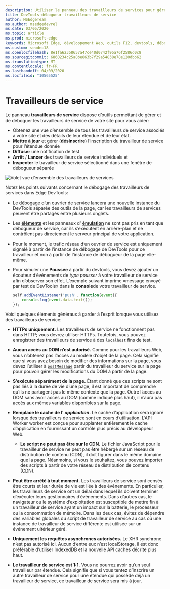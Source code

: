 ```yaml
---
description: Utiliser le panneau des travailleurs de services pour gérer et déboguer vos travailleurs de service
title: DevTools-débogueur-travailleurs de service
author: MSEdgeTeam
ms.author: msedgedevrel
ms.date: 03/05/2020
ms.topic: article
ms.prod: microsoft-edge
keywords: Microsoft Edge, développement Web, outils F12, devtools, débogueur, débogage, PWA, travailleur de service, API de cache
ms.custom: seodec18
ms.openlocfilehash: 8e1fa62358657a47ce40d0742f95a76f2586d0c8
ms.sourcegitcommit: 6860234c25a8be863b7f29a54838e78e120dbb62
ms.translationtype: MT
ms.contentlocale: fr-FR
ms.lasthandoff: 04/09/2020
ms.locfileid: "10565525"
---
```

# Travailleurs de service

Le panneau **travailleurs de service** dispose d’outils permettant de gérer et de déboguer les travailleurs de service de votre site pour vous aider:

 - Obtenez une vue d’ensemble de tous les travailleurs de service associés à votre site et des détails de leur étendue et de leur état.
 - **Mettre à jour** et gérer (**désinscrire**) l’inscription du travailleur de service pour l’étendue donnée
 - **Diffuser** une notification de test
 - **Arrêt** / **Lancer** des travailleurs de service individuels et
 - **Inspecter** le travailleur de service sélectionné dans une fenêtre de débogueur séparée

![Volet vue d’ensemble des travailleurs de services](./media/service_worker.png)

Notez les points suivants concernant le débogage des travailleurs de services dans Edge DevTools:

 - Le débogage d’un ouvrier de service lancera une nouvelle instance du DevTools séparée des outils de la page, car les travailleurs de services peuvent être partagés entre plusieurs onglets.
 - Les [**éléments**](./elements.md) et les panneaux d' [**émulation**](./emulation.md) ne sont pas pris en tant que débogueur de service, car ils s’exécutent en arrière-plan et ne contrôlent pas directement le serveur principal de votre application.
 - Pour le moment, le trafic réseau d’un ouvrier de service est uniquement signalé à partir de l’instance de débogage de DevTools pour ce travailleur et non à partir de l’instance de débogueur de la page elle-même.
 - Pour simuler une **Poussée** à partir du devtools, vous devez ajouter un écouteur d’événements de *type pousser* à votre travailleur de service afin d’observer son effet. L’exemple suivant imprime «message envoyé par test de DevTools» dans la **console**de votre travailleur de service.

   ```JavaScript
   self.addEventListener('push', function(event){
       console.log(event.data.text());
   });
   ```

Voici quelques éléments généraux à garder à l’esprit lorsque vous utilisez des travailleurs de service:

- **HTTPs uniquement.** Les travailleurs de service ne fonctionnent pas dans HTTP; vous devrez utiliser HTTPs. Toutefois, vous pouvez enregistrer des travailleurs de service à des `localhost` fins de test.

- **Aucun accès au DOM n’est autorisé.** Comme pour les travailleurs Web, vous n’obtenez pas l’accès au modèle d’objet de la page. Cela signifie que si vous avez besoin de modifier des informations sur la page, vous devez l’utiliser à [`postMessage`](https://developer.mozilla.org/docs/Web/API/Worker/postMessage) partir du travailleur du service sur la page pour pouvoir gérer les modifications du DOM à partir de la page.

- **S’exécute séparément de la page.** Étant donné que ces scripts ne sont pas liés à la durée de vie d’une page, il est important de comprendre qu’ils ne partagent pas le même contexte que la page. Outre l’accès au DOM sans avoir accès au DOM (comme indiqué plus haut), il n’aura pas accès aux mêmes variables disponibles sur la page.

- **Remplace le cache de l' *application*.** Le cache d’application sera ignoré lorsque des travailleurs de service sont en cours d’utilisation. L’API Worker worker est conçue pour supplanter entièrement le cache d’application en fournissant un contrôle plus précis au développeur Web.

  - **Le script ne peut pas être sur le CDN.** Le fichier JavaScript pour le travailleur de service ne peut pas être hébergé sur un réseau de distribution de contenu (CDN), il doit figurer dans le même domaine que la page. Néanmoins, si vous le souhaitez, vous pouvez importer des scripts à partir de votre réseau de distribution de contenu (CDN).

- **Peut être arrêté à tout moment.** Les travailleurs de service sont censés être courts et leur durée de vie est liée à des événements. En particulier, les travailleurs de service ont un délai dans lequel ils doivent terminer d’exécuter leurs gestionnaires d’événements. Dans d’autres cas, le navigateur ou le système d’exploitation est susceptible de mettre fin à un travailleur de service ayant un impact sur la batterie, le processeur ou la consommation de mémoire. Dans les deux cas, évitez de dépendre des variables globales du script de travailleur de service au cas où une instance de travailleur de service différente est utilisée sur un événement ultérieur géré.

- **Uniquement les requêtes asynchrones autorisées.** Le XHR synchrone n’est pas autorisé ici. Aucun d’entre eux n’est localStorage, il est donc préférable d’utiliser IndexedDB et la nouvelle API caches décrite plus haut.

- **Le travailleur de service est 1:1.** Vous ne pourrez avoir qu’un seul travailleur par étendue. Cela signifie que si vous tentez d’inscrire un autre travailleur de service pour une étendue qui possède déjà un travailleur de service, ce travailleur de service sera mis à jour.
